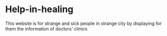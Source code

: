 # Help-in-healing
This website is for strange and sick people in strange city by displaying for them the information of doctors' clinics 
